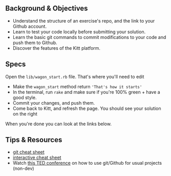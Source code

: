 ## Background & Objectives

* Understand the structure of an exercise's repo, and the link to your Github account.
* Learn to test your code locally before submitting your solution.
* Learn the basic git commands to commit modifications to your code and push them to Github.
* Discover the features of the Kitt platform.

## Specs

Open the `lib/wagon_start.rb` file. That's where you'll need to edit

* Make the `wagon_start` method return `'That's how it starts'`
* In the terminal, run `rake` and make sure if you're 100% green + have a good style.
* Commit your changes, and push them.
* Come back to Kitt, and refresh the page. You should see your solution on the right

When you're done you can look at the links below.

## Tips & Resources

* [git cheat sheet](http://rogerdudler.github.io/git-guide/files/git_cheat_sheet.pdf)
* [interactive cheat sheet](http://www.ndpsoftware.com/git-cheatsheet.html)
* Watch [this TED conference](http://www.ted.com/talks/clay_shirky_how_the_internet_will_one_day_transform_government.html) on how to use git/Github for usual projects (non-dev)
